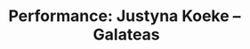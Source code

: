 ---
location: sussudio
title: 'Performance: Justyna Koeke – Galateas'
start: 2022-06-25 17:00:00
---